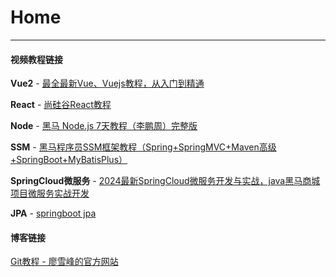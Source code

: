 # Home

---

#### 视频教程链接

**Vue2** - [最全最新Vue、Vuejs教程，从入门到精通](https://www.bilibili.com/video/BV15741177Eh/?p=2&vd_source=b60c6a28eccb330a52c2f005d6413466)

**React** - [尚硅谷React教程](https://www.bilibili.com/video/BV1wy4y1D7JT/?spm_id_from=333.788.top_right_bar_window_custom_collection.content.click&vd_source=b60c6a28eccb330a52c2f005d6413466)

**Node** - [黑马 Node.js 7天教程（李鹏周）完整版](https://www.bilibili.com/video/BV13T4y1A7qQ/?spm_id_from=333.788.top_right_bar_window_custom_collection.content.click&vd_source=b60c6a28eccb330a52c2f005d6413466)

**SSM** - [黑马程序员SSM框架教程（Spring+SpringMVC+Maven高级+SpringBoot+MyBatisPlus）](https://www.bilibili.com/video/BV1Fi4y1S7ix/?spm_id_from=333.999.0.0&vd_source=b60c6a28eccb330a52c2f005d6413466)

**SpringCloud微服务** - [2024最新SpringCloud微服务开发与实战，java黑马商城项目微服务实战开发](https://www.bilibili.com/video/BV1S142197x7/?spm_id_from=333.1007.top_right_bar_window_custom_collection.content.click&vd_source=b60c6a28eccb330a52c2f005d6413466)

**JPA** - [springboot jpa](https://www.bilibili.com/video/BV1F54y1B7Gy/?vd_source=b60c6a28eccb330a52c2f005d6413466)

#### 博客链接

[Git教程 - 廖雪峰的官方网站](https://www.liaoxuefeng.com/wiki/896043488029600)

